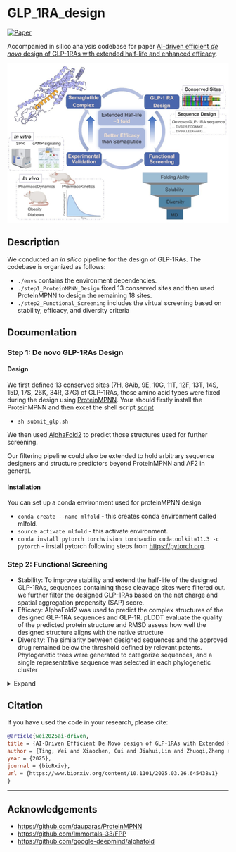 # GLP_1RA_design
[![Paper](https://img.shields.io/badge/paper-biorxiv.2025.03.26.645438-F0A145)](https://www.biorxiv.org/content/10.1101/2025.03.26.645438v1)



Accompanied in silico analysis codebase for paper [AI-driven efficient *de novo* design of GLP-1RAs with extended half-life and enhanced efficacy](https://www.biorxiv.org/content/10.1101/2025.03.26.645438v1). 

![image](assets/main_fig.jpg)

## Description

We conducted an *in silico* pipeline for the design of GLP-1RAs. The codebase is organized as follows:

* `./envs` contains the environment dependencies.
* `./step1_ProteinMPNN_Design` fixed 13 conserved sites and then used ProteinMPNN to design the remaining 18 sites.
* `./step2_Functional_Screening` includes the virtual screening based on stability, efficacy, and diversity criteria



## Documentation

### Step 1:  De novo GLP-1RAs Design
#### Design
We first defined 13 conserved sites (7H, 8Aib, 9E, 10G, 11T, 12F, 13T, 14S, 15D, 17S, 26K, 34R, 37G) of GLP-1RAs, those amino acid types were fixed during the design using [ProteinMPNN](https://github.com/dauparas/ProteinMPNN.git). Your should firstly install the ProteinMPNN and then excet the shell script [script](https://github.com/Immortals-33/GLP_1RA_design/blob/main/step1_ProteinMPNN_Design/submit_glp.sh) 
* `sh submit_glp.sh` 


We then used [AlphaFold2](https://github.com/google-deepmind/alphafold) to predict those structures used for further screening. 

Our filtering pipeline could also be extended to hold arbitrary sequence designers and structure predictors beyond ProteinMPNN and AF2 in general.

#### Installation
You can set up a conda environment used for proteinMPNN design
* `conda create --name mlfold` - this creates conda environment called mlfold.
* `source activate mlfold` - this activate environment.
* `conda install pytorch torchvision torchaudio cudatoolkit=11.3 -c pytorch` - install pytorch following steps from https://pytorch.org.

### Step 2: Functional Screening

* Stability: To improve stability and extend the half-life of the designed GLP-1RAs, sequences containing these cleavage sites were filtered out. we further filter the designed GLP-1RAs based on the net charge and spatial aggregation propensity (SAP) score.
* Efficacy: AlphaFold2 was used to predict the complex structures of the designed GLP-1RA sequences and GLP-1R. pLDDT evaluate the quality of the predicted protein structure and RMSD assess how well the designed structure aligns with the native structure
* Diversity: The similarity between designed sequences and the approved drug remained below the threshold defined by relevant patents.  Phylogenetic trees were generated to categorize sequences, and a single representative sequence was selected in each phylogenetic cluster

<details>
    <summary>Expand</summary>

#### Motif-RMSD and pLDDT

When calculating the motif-RMSD using the [script](https://github.com/Immortals-33/GLP_1RA_design/blob/main/step2_Functional_Screening/motif_rmsd_plddt.py) you should prepare the following information:

* `DESIGN_PATH` is the path storing your designed PDBs. Suppose you have $N$ designed proteins, you should assign an ID for each design like `{protein_name}_1,`, `{protein_name}_2`, ..., `{protein_name}_$N$` with the name of protein and the ID separated by `_` .  
* `REFERENCE_PDB` is the reference protein you used to calcualte the motif-RMSD with. 
* `DESIGN_MOTIF` is a `.txt` file containing the corresponding motifs to be calculated. Each protein takes a line, where the **ID ** and motif number is separated by a **tab character** by default.
* `REFERENCE_MOTIF` is the `.txt` file containing the information of reference motif following the logic aforementioned. 

By then you can use the script to filter the designed proteins. For example, the following command aims to filter the proteins whose pLDDT > 80 and motif-RMSD compared with the native ones < 1.0 Å:

```
python motif_rmsd_plddt.py \
-d /dssg/home/acct-clschf/clschf/weiting/GLP/AF2/output \
-r 7ki0_new.pdb \
--motif_d motif.txt \
--motif_r motif_com.txt \
--root-path /dssg/home/acct-clschf/clschf/weiting/GLP/filter/AF2_rmsd_plddt \
--rmsd 2.0
```

#### SAP (Spatial Aggregation Propensity)  

Since calculating SAP depends on [PyRosetta](https://www.pyrosetta.org/), we recommend using a separate conda environment:

```
conda env create -f envs/pyrosetta.yml
source activate PyRosetta
```

You can then use the following command and [script](https://github.com/Immortals-33/GLP_1RA_design/blob/main/step2_Functional_Screening/sap.py) to filter designed proteins either based on the comparison with reference PDB or a specific value:

```
# This will keep the designed proteins with SAP scores lower than the native
python sap.py \
       -d DESIGN_PATH
       -r REFERENCE_PDB
       
# This will keep the designed proteins with SAP scores < 20
python sap.py \
       -d DESIGN_PATH
       --sap 20.0
```
</details>

## Citation

If you have used the code in your research, please cite:

```bibtex
@article{wei2025ai-driven,
title = {AI-Driven Efficient De Novo design of GLP-1RAs with Extended Half-Life and Enhanced Efficacy},
author = {Ting, Wei and Xiaochen, Cui and Jiahui,Lin and Zhuoqi,Zheng and Taiying, Cui and Liu, Cheng and Xiaoqian, Lin and Junjie, Zhu and Xuyang,Ran and Xiaokun,Hong and Zhangsheng, Yu and Haifeng, Chen},
year = {2025},
journal = {bioRxiv},
url = {https://www.biorxiv.org/content/10.1101/2025.03.26.645438v1}
}
```

***

## Acknowledgements
* https://github.com/dauparas/ProteinMPNN
* https://github.com/Immortals-33/FPP
* https://github.com/google-deepmind/alphafold

